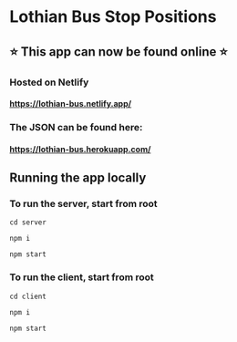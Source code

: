 # Lothian Bus Stop Positions

## ⭐️ This app can now be found online ⭐️ 

### Hosted on Netlify

#### https://lothian-bus.netlify.app/

### The JSON can be found here:

#### https://lothian-bus.herokuapp.com/

## Running the app locally

### To run the server, start from root

`cd server`

`npm i`

`npm start`

### To run the client, start from root

`cd client`

`npm i`  

`npm start`